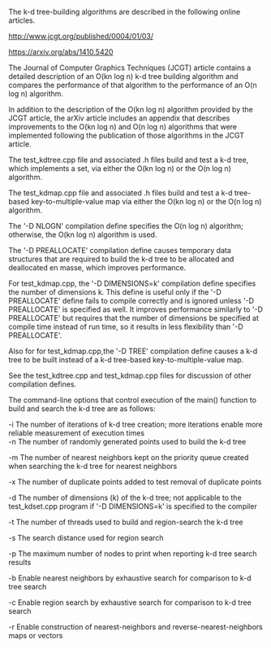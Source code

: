 The k-d tree-building algorithms are described in the following online articles.

http://www.jcgt.org/published/0004/01/03/

https://arxiv.org/abs/1410.5420

The Journal of Computer Graphics Techniques (JCGT) article contains a detailed description of an O(kn log n) k-d tree building algorithm and compares the performance of that algorithm to the performance of an O(n log n) algorithm.

In addition to the description of the O(kn log n) algorithm provided by the JCGT article, the arXiv article includes an appendix that describes improvements to the O(kn log n) and O(n log n) algorithms that were implemented following the publication of those algorithms in the JCGT article.

The test_kdtree.cpp file and associated .h files build and test a k-d tree, which implements a set, via either the O(kn log n) or the O(n log n) algorithm.

The test_kdmap.cpp file and associated .h files build and test a k-d tree-based key-to-multiple-value map via either the O(kn log n) or the O(n log n) algorithm.

The '-D NLOGN' compilation define specifies the O(n log n) algorithm; otherwise, the O(kn log n) algorithm is used.

The '-D PREALLOCATE' compilation define causes temporary data structures that are required to build the k-d tree to be allocated and deallocated en masse, which improves performance.

For test_kdmap.cpp, the '-D DIMENSIONS=k' compilation define specifies the number of dimensions k. This define is useful only if the '-D PREALLOCATE' define fails to compile correctly and is ignored unless '-D PREALLOCATE' is specified as well. It improves performance similarly to '-D PREALLOCATE' but requires that the number of dimensions be specified at compile time instead of run time, so it results in less flexibility than '-D PREALLOCATE'.

Also for for test_kdmap.cpp,the '-D TREE' compilation define causes a k-d tree to be built instead of a k-d tree-based key-to-multiple-value map.

See the test_kdtree.cpp and test_kdmap.cpp files for discussion of other compilation defines.

The command-line options that control execution of the main() function to build and search the k-d tree are as follows:

-i The number of iterations of k-d tree creation; more iterations enable more reliable measurement of execution times                                                    
-n The number of randomly generated points used to build the k-d tree

-m The number of nearest neighbors kept on the priority queue created when searching the k-d tree for nearest neighbors

-x The number of duplicate points added to test removal of duplicate points

-d The number of dimensions (k) of the k-d tree; not applicable to the test_kdset.cpp program if '-D DIMENSIONS=k' is specified to the compiler

-t The number of threads used to build and region-search the k-d tree

-s The search distance used for region search

-p The maximum number of nodes to print when reporting k-d tree search results

-b Enable nearest neighbors by exhaustive search for comparison to k-d tree search

-c Enable region search by exhaustive search for comparison to k-d tree search

-r Enable construction of nearest-neighbors and reverse-nearest-neighbors maps or vectors
